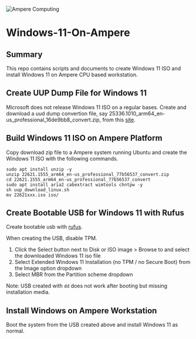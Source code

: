 ![Ampere Computing](https://avatars2.githubusercontent.com/u/34519842?s=400&u=1d29afaac44f477cbb0226139ec83f73faefe154&v=4)

# Windows-11-On-Ampere

## Summary

This repo contains scripts and documents to create Windows 11 ISO and install Windows 11 on Ampere CPU based workstation.

## Create UUP Dump File for Windows 11

Microsoft does not release Windows 11 ISO on a regular bases. Create and download a uud dump convertion file, say 25336.1010_arm64_en-us_professional_16de9bb8_convert.zip, from this [site](https://uupdump.net/known.php?q=windows+11+arm). 

## Build Windows 11 ISO on Ampere Platform

Copy download zip file to a Ampere system running Ubuntu and create the Windows 11 ISO with the following commands. 

```
sudo apt install unzip -y 
unzip 22621.1555_arm64_en-us_professional_77b56537_convert.zip
cd 22621.1555_arm64_en-us_professional_77b56537_convert
sudo apt install aria2 cabextract wimtools chntpw -y 
sh uup_download_linux.sh
mv 22621xxx.iso iso/
```

## Create Bootable USB for Windows 11 with Rufus
Create bootable usb with [rufus](https://rufus.ie/de/). 

When creating the USB, disable TPM. 
1. Click the Select button next to Disk or ISO image > Browse to and select the downloaded Windows 11 iso file
1. Select Extended Windows 11 Installation (no TPM / no Secure Boot) from the Image option dropdown
1. Select MBR from the Partition scheme dropdown

Note: USB created with `dd` does not work after booting but missing installation media. 

## Install Windows on Ampere Workstation
Boot the system from the USB created above and install Windows 11 as normal.
